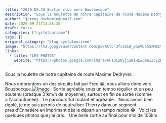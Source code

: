 ```yaml
---
title: "2020.09.20 Sortie club vers Bousbecque"
description: "Sous la houlette de notre capitaine de route Maxime Dedryver."
author: "jeremy.duchemin@gmail.com"
date: 2020-09-24T13:58:35
draft: false
categories: ["cyclotourisme"]
tags: []
original_category: "blog-cyclotourisme"
image: "https://lh3.googleusercontent.com/pw/ACtC-3fviQiW_pGpVUahSXMBzvyw_ycRCFv-U37xkeKeXgUS5ls1Ynhc5nh232W1VyLoNMU_e1R3UGFuoZtAaltZma7scgIvZOz2L30YixUmpOOil1gKWadnyt-biSJ8KvL1FWykpjVVLWIcjHYqdRH6Nl6yKA=w1569-h725-no?authuser=0"
links:
  - title: "LES PHOTOS"
    website: "https://photos.google.com/share/AF1QipNyj528sHLw3ma1ZcyZBBCC_6_MRs-77FmXitOJ_TMPm7wjo_SX-XMQ6yPxCWlqJg?key=aC1MeDFZTU9WMEd6ZnZZYmJlX1NybDdldHFDeERB"
---
```


Sous la houlette de notre capitaine de route Maxime Dedryver.

<!--more-->

Nous empruntons un des circuits fait par Fred 😀, nous allons donc vers Bousbecque.[![Image](https://lh3.googleusercontent.com/pw/ACtC-3cOq_ZfynsfQlDQYx8EGFdAkaPqBPyQyG4CHPDat4gdG6eglo9m7d6HZrYI_SZ_otyd-56Wvk-wzsD20m2d0HOiAAGJmRdmhrCEnb1RDDo6wFehIBJPOXHkmyR9piilVqrFy5oJMp7ufMH7Hvq4DLIujg=w1569-h725-no?authuser=0)](https://lh3.googleusercontent.com/pw/ACtC-3cOq_ZfynsfQlDQYx8EGFdAkaPqBPyQyG4CHPDat4gdG6eglo9m7d6HZrYI_SZ_otyd-56Wvk-wzsD20m2d0HOiAAGJmRdmhrCEnb1RDDo6wFehIBJPOXHkmyR9piilVqrFy5oJMp7ufMH7Hvq4DLIujg=w1569-h725-no?authuser=0)
&nbsp;
Sortie agréable sous un tempo régulier et un peu soutenu (presque 31km/h de moyenne), surtout en fin de sortie (comme à&nbsp;l'accoutumée).
&nbsp;
Le parcours fut roulant et agréable.
&nbsp;
Nous avons bien rigolé, je me suis permis de neutraliser Thierry dans un segment pres&nbsp;d'Ennetière en imprimant dès le départ un tempo rapide&nbsp;😂
&nbsp;
Voici les quelques photos que j'ai pris.
&nbsp;
Une belle sortie au final pour moi de 105km.